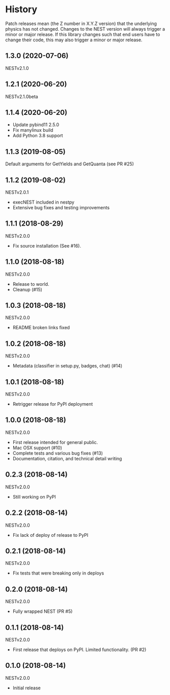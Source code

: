 
History
=======

Patch releases mean (the Z number in X.Y.Z version) that the underlying physics has not changed.  Changes to the NEST version will always trigger a minor or major release.  If this library changes such that end users have to change their code, this may also trigger a minor or major release.

1.3.0 (2020-07-06)
------------------

NESTv2.1.0

1.2.1 (2020-06-20)
------------------

NESTv2.1.0beta

1.1.4 (2020-06-20)
------------------

* Update pybind11 2.5.0
* Fix manylinux build 
* Add Python 3.8 support

1.1.3 (2019-08-05)
------------------

Default arguments for GetYields and GetQuanta (see PR #25)


1.1.2 (2019-08-02)
------------------

NESTv2.0.1

* execNEST included in nestpy
* Extensive bug fixes and testing improvements

1.1.1 (2018-08-29)
------------------

NESTv2.0.0

* Fix source installation (See #16).

1.1.0 (2018-08-18)
------------------

NESTv2.0.0

* Release to world.
* Cleanup (#15)

1.0.3 (2018-08-18)
------------------

NESTv2.0.0

* README broken links fixed

1.0.2 (2018-08-18)
------------------

NESTv2.0.0

* Metadata (classifier in setup.py, badges, chat) (#14)

1.0.1 (2018-08-18)
------------------

NESTv2.0.0

* Retrigger release for PyPI deployment

1.0.0 (2018-08-18)
------------------

NESTv2.0.0

* First release intended for general public.
* Mac OSX support (#10)
* Complete tests and various bug fixes (#13)
* Documentation, citation, and technical detail writing


0.2.3 (2018-08-14)
------------------

NESTv2.0.0

* Still working on PyPI

0.2.2 (2018-08-14)
------------------

NESTv2.0.0

* Fix lack of deploy of release to PyPI

0.2.1 (2018-08-14)
------------------

NESTv2.0.0

* Fix tests that were breaking only in deploys

0.2.0 (2018-08-14)
------------------

NESTv2.0.0

* Fully wrapped NEST (PR #5)

0.1.1 (2018-08-14)
------------------

NESTv2.0.0

* First release that deploys on PyPI. Limited functionality. (PR #2)

0.1.0 (2018-08-14)
------------------

NESTv2.0.0

* Initial release
